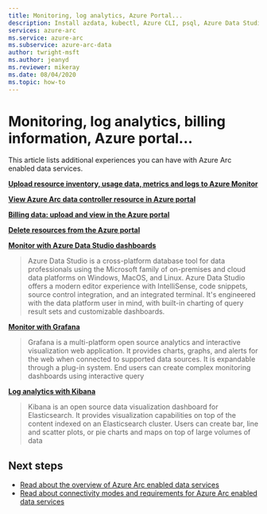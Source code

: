```yaml
---
title: Monitoring, log analytics, Azure Portal...
description: Install azdata, kubectl, Azure CLI, psql, Azure Data Studio (Insiders), and the Arc extension for Azure Data Studio
services: azure-arc
ms.service: azure-arc
ms.subservice: azure-arc-data
author: twright-msft
ms.author: jeanyd
ms.reviewer: mikeray
ms.date: 08/04/2020
ms.topic: how-to
---
```


# Monitoring, log analytics, billing information, Azure portal...




This article lists additional experiences you can have with Azure Arc enabled data services.


**[Upload resource inventory, usage data, metrics and logs to Azure Monitor](upload-metrics-and-logs-to-azure-monitor.md)**

**[View Azure Arc data controller resource in Azure portal](view-data-controller-in-azure-portal.md)**

**[Billing data: upload and view in the Azure portal](view-billing-data-in-azure.md)**

**[Delete resources from the Azure portal](delete-azure-resources.md)**

**[Monitor with Azure Data Studio dashboards](https://review.docs.microsoft.com/en-us/azure/azure-arc/data/azure-data-studio-dashboards)**
> Azure Data Studio is a cross-platform database tool for data professionals using the Microsoft family of on-premises and cloud data platforms on Windows, MacOS, and Linux. 
Azure Data Studio offers a modern editor experience with IntelliSense, code snippets, source control integration, and an integrated terminal. It's engineered with the data platform user in mind, with built-in charting of query result sets and customizable dashboards.

**[Monitor with Grafana](monitor-grafana-kibana.md)**
> Grafana is a multi-platform open source analytics and interactive visualization web application. It provides charts, graphs, and alerts for the web when connected to supported data sources. It is expandable through a plug-in system. End users can create complex monitoring dashboards using interactive query

**[Log analytics with Kibana](monitor-grafana-kibana.md)**
>Kibana is an open source data visualization dashboard for Elasticsearch. It provides visualization capabilities on top of the content indexed on an Elasticsearch cluster. Users can create bar, line and scatter plots, or pie charts and maps on top of large volumes of data






## Next steps
- [Read about the overview of Azure Arc enabled data services](overview.md)
- [Read about connectivity modes and requirements for Azure Arc enabled data services](connectivity.md)
